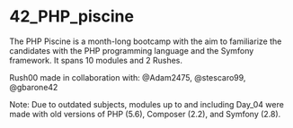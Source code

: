 # 42_PHP_piscine
The PHP Piscine is a month-long bootcamp with the aim to familiarize the candidates with the PHP programming language and the Symfony framework. It spans 10 modules and 2 Rushes.

Rush00 made in collaboration with: @Adam2475, @stescaro99, @gbarone42

Note: Due to outdated subjects, modules up to and including Day_04 were made with old versions of PHP (5.6), Composer (2.2), and Symfony (2.8).
